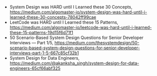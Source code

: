 


 - System Design was HARD until I Learned these 30 Concepts, https://medium.com/algomaster-io/system-design-was-hard-until-i-learned-these-30-concepts-78042ff99cae
 - LeetCode was HARD until I Learned these 15 Patterns, https://medium.com/algomaster-io/leetcode-was-hard-until-i-learned-these-15-patterns-19d15f6d71f1
 - 50 Scenario-Based System Design Questions for Senior Developer Interviews — Part 1/5, https://medium.com/thesystemdesign/50-scenario-based-system-design-questions-for-senior-developer-interviews-part-1-5-667c85cf32b1
 - System Design for Data Engineers, https://medium.com/@akanksha_singh/system-design-for-data-engineers-65cf66abf325

